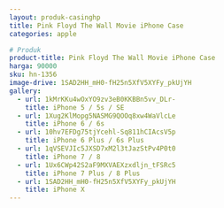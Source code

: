 ```yaml
---
layout: produk-casinghp
title: Pink Floyd The Wall Movie iPhone Case
categories: apple

# Produk
product-title: Pink Floyd The Wall Movie iPhone Case
harga: 90000
sku: hn-1356
image-drive: 1SAD2HH_mH0-fH25n5XfV5XYFy_pkUjYH
gallery:
  - url: 1kMrKKu4wOxYO9zv3eB0KKBBn5vv_DLr-
    title: iPhone 5 / 5s / SE
  - url: 1Xug2KlMopg5NASMG9QOOq8xw4WaVlcLe
    title: iPhone 6 / 6s
  - url: 10hv7EFDg75tjYcehl-Sq811hCIAcsV5p
    title: iPhone 6 Plus / 6s Plus
  - url: 1qVSEVJIc5JXSD7xM2l3tJazStPv4P0t0
    title: iPhone 7 / 8
  - url: 1Ux6CWp42S2aF9MXVAEXzxdljn_tFSRc5
    title: iPhone 7 Plus / 8 Plus
  - url: 1SAD2HH_mH0-fH25n5XfV5XYFy_pkUjYH
    title: iPhone X
---
```

